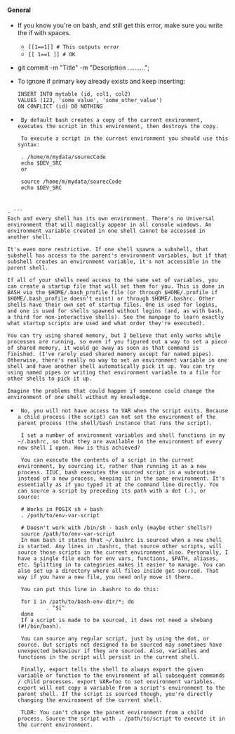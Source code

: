 


#### General
 - If you know you're on bash, and still get this error, make sure you write the if with spaces.
	- `[[1==1]] # This outputs error`
	- `[[ 1==1 ]] # OK`


 - git commit -m "Title" -m "Description ..........";
 - To ignore if primary key already exists and keep inserting:
	```
	INSERT INTO mytable (id, col1, col2)
	VALUES (123, 'some_value', 'some_other_value')
	ON CONFLICT (id) DO NOTHING
	```
 - ```
	By default bash creates a copy of the current environment, executes the script in this environment, then destroys the copy.

	To execute a script in the current environment you should use this syntax:

	. /home/m/mydata/sourecCode
	echo $DEV_SRC
	or

	source /home/m/mydata/sourecCode
	echo $DEV_SRC
  ```


 - ```
 Each and every shell has its own environment. There's no Universal environment that will magically appear in all console windows. An environment variable created in one shell cannot be accessed in another shell.

It's even more restrictive. If one shell spawns a subshell, that subshell has access to the parent's environment variables, but if that subshell creates an environment variable, it's not accessible in the parent shell.

If all of your shells need access to the same set of variables, you can create a startup file that will set them for you. This is done in BASH via the $HOME/.bash_profile file (or through $HOME/.profile if $HOME/.bash_profile doesn't exist) or through $HOME/.bashrc. Other shells have their own set of startup files. One is used for logins, and one is used for shells spawned without logins (and, as with bash, a third for non-interactive shells). See the manpage to learn exactly what startup scripts are used and what order they're executed).

You can try using shared memory, but I believe that only works while processes are running, so even if you figured out a way to set a piece of shared memory, it would go away as soon as that command is finished. (I've rarely used shared memory except for named pipes). Otherwise, there's really no way to set an environment variable in one shell and have another shell automatically pick it up. You can try using named pipes or writing that environment variable to a file for other shells to pick it up.

Imagine the problems that could happen if someone could change the environment of one shell without my knowledge.
```

 - ```
	No, you will not have access to VAR when the script exits. Because a child process (the script) can not set the environment of the parent process (the shell/bash instance that runs the script).

	I set a number of environment variables and shell functions in my ~/.bashrc, so that they are available in the environment of every new shell I open. How is this achieved?

	You can execute the contents of a script in the current environment, by sourcing it, rather than running it as a new process. IIUC, bash executes the sourced script in a subroutine instead of a new process, keeping it in the same environment. It's essentially as if you typed it at the command line directly. You can source a script by preceding its path with a dot (.), or source:

	# Works in POSIX sh + bash
	. /path/to/env-var-script

	# Doesn't work with /bin/sh - bash only (maybe other shells?)
	source /path/to/env-var-script
	In man bash it states that ~/.bashrc is sourced when a new shell is started. Any lines in .bashrc, that source other scripts, will source those scripts in the current environment also. Personally, I have a single file each for env vars, functions, $PATH, aliases, etc. Splitting in to categories makes it easier to manage. You can also set up a directory where all files inside get sourced. That way if you have a new file, you need only move it there.

	You can put this line in .bashrc to do this:

	for i in /path/to/bash-env-dir/*; do
			. "$i"
	done
	If a script is made to be sourced, it does not need a shebang (#!/bin/bash).

	You can source any regular script, just by using the dot, or source. But scripts not designed to be sourced may sometimes have unexpected behaviour if they are sourced. Also, variables and functions in the script will persist in the current shell.

	Finally, export tells the shell to always export the given variable or function to the environment of all subsequent commands / child processes. export VAR=foo to set environment variables. export will not copy a variable from a script's environment to the parent shell. If the script is sourced though, you're directly changing the environment of the current shell.

	TLDR: You can't change the parent environment from a child process. Source the script with . /path/to/script to execute it in the current environment.
	```
